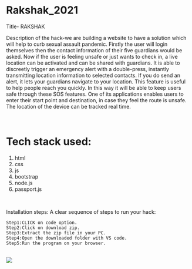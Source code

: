 # Rakshak_2021

Title-  RAKSHAK  <BR>
    
Description of the hack-we are building a website to have a solution which will help to curb sexual assault pandemic. Firstly the user will login themselves then the contact information of their five guardians would be asked. Now if the user is feeling unsafe or just wants to check in, a live location can be activated and can be shared with guardians. It is able to discreetly trigger an emergency alert with a double-press, instantly transmitting location information to selected contacts. If you do send an alert, it  lets your guardians navigate to your location. This feature is useful to help people reach you quickly. In this way it will be able to keep users safe through these SOS features. One of its applications enables users to enter their start point and destination, in case they feel the route is unsafe. The location of the device can be tracked real time.

<BR>
    <h1>Tech stack used:</h1>
        <ol>
            <li>html</li>
            <li>css</li>
            <li>js</li>
            <li>bootstrap</li>
            <li>node.js</li>
            <li>passport.js</li>
        </ol>
        <BR>

Installation steps: A clear sequence of steps to run your hack:<BR>
    
    Step1:CLICK on code option. 
    Step2:Click on download zip.
    Step3:Extract the zip file in your PC.
    Step4:Open the downloaded folder with VS code.
    Step5:Run the program on your browser.
    
<BR>
<img src="https://user-images.githubusercontent.com/77248016/114280700-298f7880-9a58-11eb-97e0-83ac75651540.jpeg">  
